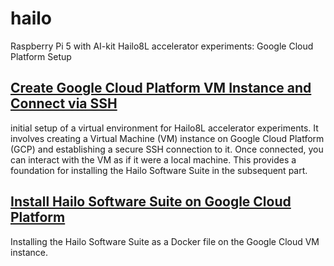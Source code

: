 # hailo
Raspberry Pi 5 with AI-kit Hailo8L accelerator experiments: Google Cloud Platform Setup

## [Create Google Cloud Platform VM Instance and Connect via SSH](https://github.com/marcory-hub/hailo/blob/main/create-and-connect-gcp-vm-instance-w-local-terminal.md)

initial setup of a virtual environment for Hailo8L accelerator experiments. It involves creating a Virtual Machine (VM) instance on Google Cloud Platform (GCP) and establishing a secure SSH connection to it. Once connected, you can interact with the VM as if it were a local machine. This provides a foundation for installing the Hailo Software Suite in the subsequent part.


## [Install Hailo Software Suite on Google Cloud Platform](https://github.com/marcory-hub/hailo/blob/main/install-hailo-software-suite-on-google-cloud-VM-instance.md)
Installing the Hailo Software Suite as a Docker file on the Google Cloud VM instance.



